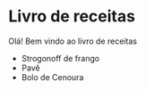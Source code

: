 # Livro de receitas

Olá! Bem vindo ao livro de receitas

- Strogonoff de frango
- Pavê
- Bolo de Cenoura
